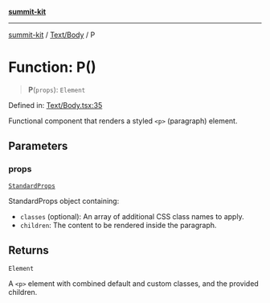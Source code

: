 [**summit-kit**](../../../README.md)

***

[summit-kit](../../../modules.md) / [Text/Body](../README.md) / P

# Function: P()

> **P**(`props`): `Element`

Defined in: [Text/Body.tsx:35](https://github.com/andrewgremlich/summit-kit/blob/85054e8b1ab204ae3055aea2f899f6aaa1bf1c3f/src/react/Text/Body.tsx#L35)

Functional component that renders a styled `<p>` (paragraph) element.

## Parameters

### props

[`StandardProps`](../../../Types/general/type-aliases/StandardProps.md)

StandardProps object containing:
  - `classes` (optional): An array of additional CSS class names to apply.
  - `children`: The content to be rendered inside the paragraph.

## Returns

`Element`

A `<p>` element with combined default and custom classes, and the provided children.
